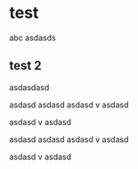 # test
abc
asdasds

## test 2
asdasdasd

asdasd
asdasd
asdasd
v
asdasd

asdasd
v
asdasd

asdasd
asdasd
asdasd
v
asdasd

asdasd
v
asdasd

